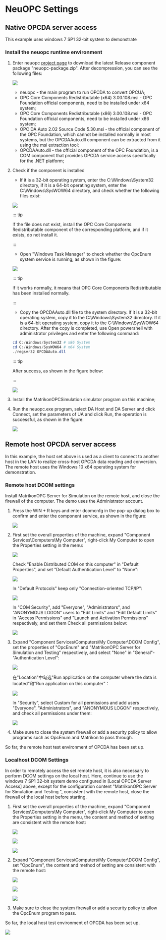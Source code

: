 # NeuOPC Settings

## Native OPCDA server access

This example uses windows 7 SP1 32-bit system to demonstrate

### Install the neuopc runtime environment

1. Enter neuopc [project page](https://github.com/neugates/neuopc) to download the latest Release component package "neuopc-package.zip". After decompression, you can see the following files:

   ![](assets-opcda/package.png)

   * neuopc - the main program to run OPCDA to convert OPCUA;
   * OPC Core Components Redistributable (x64) 3.00.108.msi - OPC Foundation official components, need to be installed under x64 system;
   * OPC Core Components Redistributable (x86) 3.00.108.msi - OPC Foundation official components, need to be installed under x86 system;
   * OPC DA Auto 2.02 Source Code 5.30.msi - the official component of the OPC Foundation, which cannot be installed normally in most systems, but the OPCDAAuto.dll component can be extracted from it using the msi extraction tool;
   * OPCDAAuto.dll - the official component of the OPC Foundation, is a COM component that provides OPCDA service access specifically for the .NET platform;

2. Check if the component is installed

   * If it is a 32-bit operating system, enter the C:\Windows\System32 directory, if it is a 64-bit operating system, enter the C:\Windows\SysWOW64 directory, and check whether the following files exist:

   ![](assets-opcda/core-components.png)

   ::: tip

   If the file does not exist, install the OPC Core Components Redistributable component of the corresponding platform, and if it exists, do not install it.

   :::

   * Open "Windows Task Manager" to check whether the OpcEnum system service is running, as shown in the figure:

   ![](assets-opcda/opcenum.png)

   ::: tip

   If it works normally, it means that OPC Core Components Redistributable has been installed normally.

   :::

   * Copy the OPCDAAuto.dll file to the system directory. If it is a 32-bit operating system, copy it to the C:\Windows\System32 directory. If it is a 64-bit operating system, copy it to the C:\Windows\SysWOW64 directory. After the copy is completed, use Open powershell with administrator privileges and enter the following command:

   ```powershell
   cd C:/Windows/System32 # x86 System
   cd C:/Windows/SysWOW64 # x64 System
   ./regsvr32 OPCDAAuto.dll
   ```

   ::: tip

   After success, as shown in the figure below:

   :::

   ![](assets-opcda/regist.png)

3. Install the MatrikonOPCSimulation simulator program on this machine;

4. Run the neuopc.exe program, select DA Host and DA Server and click Connect, set the parameters of UA and click Run, the operation is successful, as shown in the figure:

   ![](assets-opcda/local-neuopc.png)

## Remote host OPCDA server access

In this example, the host set above is used as a client to connect to another host in the LAN to realize cross-host OPCDA data reading and conversion. The remote host uses the Windows 10 x64 operating system for demonstration.

### Remote host DCOM settings

Install MatrikonOPC Server for Simulation on the remote host, and close the firewall of the computer. The demo uses the Administrator account.

1. Press the WIN + R keys and enter dcomcnfg in the pop-up dialog box to confirm and enter the component service, as shown in the figure:

   ![](assets-opcda/comcnf.png)

2. First set the overall properties of the machine, expand "Component Services\Computers\My Computer", right-click My Computer to open the Properties setting in the menu:

   ![](assets-opcda/comcnf1.png)

   Check "Enable Distributed COM on this computer" in "Default Properties", and set "Default Authentication Level" to "None":

   ![](assets-opcda/comcnf2.png)

   In "Default Protocols" keep only "Connection-oriented TCP/IP":

   ![](assets-opcda/comcnf3.png)

   In "COM Security", add "Everyone", "Administrators", and "ANONYMOUS LOGON" users to "Edit Limits" and "Edit Default Limits" in "Access Permissions" and "Launch and Activation Permissions" respectively, and set them Check all permissions below:

   ![](assets-opcda/comcnf4.png)

3. Expand "Component Services\Computers\My Computer\DCOM Config", set the properties of "OpcEnum" and "MatrikonOPC Server for Simulation and Testing" respectively, and select "None" in "General"-"Authentication Level":

   ![](assets-opcda/comcnf5.png)

   在"Location"中勾选"Run application on the computer where the data is located"和"Run application on this computer"：

   ![](assets-opcda/comcnf6.png)

   In "Security", select Custom for all permissions and add users "Everyone", "Administrators", and "ANONYMOUS LOGON" respectively, and check all permissions under them:

   ![](assets-opcda/comcnf7.png)

4. Make sure to close the system firewall or add a security policy to allow programs such as OpcEnum and Matrikon to pass through.

So far, the remote host test environment of OPCDA has been set up.

### Localhost DCOM Settings

In order to remotely access the set remote host, it is also necessary to perform DCOM settings on the local host. Here, continue to use the windows 7 SP1 32-bit system demo configured in [Local OPCDA Server Access] above, except for the configuration content "MatrikonOPC Server for Simulation and Testing ", consistent with the remote host, close the firewall of the local host before starting.

1. First set the overall properties of the machine, expand "Component Services\Computers\My Computer", right-click My Computer to open the Properties setting in the menu, the content and method of setting are consistent with the remote host:

   ![](assets-opcda/client-cfg1.png)

   ![](assets-opcda/client-cfg2.png)

   ![](assets-opcda/client-cfg3.png)

2. Expand "Component Services\Computers\My Computer\DCOM Config", set "OpcEnum", the content and method of setting are consistent with the remote host:

   ![](assets-opcda/client-cfg4.png)

   ![](assets-opcda/client-cfg5.png)

   ![](assets-opcda/client-cfg6.png)

3. Make sure to close the system firewall or add a security policy to allow the OpcEnum program to pass.

So far, the local host test environment of OPCDA has been set up.

![](assets-opcda/client-worked.png)

